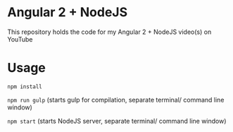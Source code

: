 # Angular 2 + NodeJS
This repository holds the code for my Angular 2 + NodeJS video(s) on YouTube

# Usage

`npm install`

`npm run gulp` (starts gulp for compilation, separate terminal/ command line window)

`npm start` (starts NodeJS server, separate terminal/ command line window)